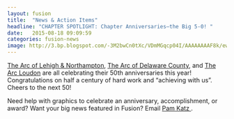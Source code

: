 ```yaml
---
layout: fusion
title:  "News & Action Items"
headline: "CHAPTER SPOTLIGHT: Chapter Anniversaries—the Big 5-0! "
date:   2015-08-18 09:09:59
categories: fusion-news
image: http://3.bp.blogspot.com/-3M2bwCn0tXc/VDmMGqcp04I/AAAAAAAAF8k/ewJHCbYcRDw/s1600/ArcofPG.png
---
```

<p><a href="https://www.arcoflehighnorthampton.org/">The Arc of Lehigh & Northampton</a>, <a href="http://www.delarc.org/">The Arc of Delaware County</a>, and <a href="http://www.paxtoncampus.org/the-arc-of-loudoun/">The Arc Loudon</a> are all celebrating their 50th anniversaries this year! Congratulations on half a century of hard work and “achieving with us”. Cheers to the next 50!</p>
<p>Need help with graphics to celebrate an anniversary, accomplishment, or award? Want your big news featured in Fusion? Email <a href="mailto:katz@thearc.org">Pam Katz </a>.</p>
